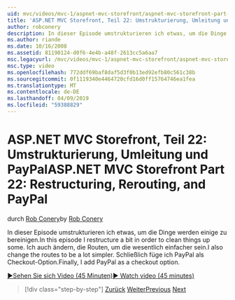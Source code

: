 ```yaml
---
uid: mvc/videos/mvc-1/aspnet-mvc-storefront/aspnet-mvc-storefront-part-22-restructuring-rerouting-and-paypal
title: 'ASP.NET MVC Storefront, Teil 22: Umstrukturierung, Umleitung und PayPal | Microsoft-Dokumentation'
author: robconery
description: In dieser Episode umstrukturieren ich etwas, um die Dinge werden einige zu bereinigen. Ich auch ändern, die Routen, um die wesentlich einfacher sein. Schließlich füge ich PayPal als eine Optio Auschecken...
ms.author: riande
ms.date: 10/16/2008
ms.assetid: 81190124-d0f6-4e4b-a48f-2613cc5a6aa7
msc.legacyurl: /mvc/videos/mvc-1/aspnet-mvc-storefront/aspnet-mvc-storefront-part-22-restructuring-rerouting-and-paypal
msc.type: video
ms.openlocfilehash: 772ddf69baf8daf5d3f0b13ed92efb80c561c38b
ms.sourcegitcommit: 0f1119340e4464720cfd16d0ff15764746ea1fea
ms.translationtype: MT
ms.contentlocale: de-DE
ms.lasthandoff: 04/09/2019
ms.locfileid: "59388829"
---
```

# <a name="aspnet-mvc-storefront-part-22-restructuring-rerouting-and-paypal"></a><span data-ttu-id="45b7d-105">ASP.NET MVC Storefront, Teil 22: Umstrukturierung, Umleitung und PayPal</span><span class="sxs-lookup"><span data-stu-id="45b7d-105">ASP.NET MVC Storefront Part 22: Restructuring, Rerouting, and PayPal</span></span>

<span data-ttu-id="45b7d-106">durch [Rob Conery](https://github.com/robconery)</span><span class="sxs-lookup"><span data-stu-id="45b7d-106">by [Rob Conery](https://github.com/robconery)</span></span>

<span data-ttu-id="45b7d-107">In dieser Episode umstrukturieren ich etwas, um die Dinge werden einige zu bereinigen.</span><span class="sxs-lookup"><span data-stu-id="45b7d-107">In this episode I restructure a bit in order to clean things up some.</span></span> <span data-ttu-id="45b7d-108">Ich auch ändern, die Routen, um die wesentlich einfacher sein.</span><span class="sxs-lookup"><span data-stu-id="45b7d-108">I also change the routes to be a lot simpler.</span></span> <span data-ttu-id="45b7d-109">Schließlich füge ich PayPal als Checkout-Option.</span><span class="sxs-lookup"><span data-stu-id="45b7d-109">Finally, I add PayPal as a checkout option.</span></span>

[<span data-ttu-id="45b7d-110">&#9654;Sehen Sie sich Video (45 Minuten)</span><span class="sxs-lookup"><span data-stu-id="45b7d-110">&#9654; Watch video (45 minutes)</span></span>](https://channel9.msdn.com/Blogs/ASP-NET-Site-Videos/aspnet-mvc-storefront-part-22-restructuring-rerouting-and-paypal)

> [!div class="step-by-step"]
> <span data-ttu-id="45b7d-111">[Zurück](aspnet-mvc-storefront-part-21-order-manager-and-personalization.md)
> [Weiter](aspnet-mvc-storefront-part-23-getting-started-with-domain-driven-design.md)</span><span class="sxs-lookup"><span data-stu-id="45b7d-111">[Previous](aspnet-mvc-storefront-part-21-order-manager-and-personalization.md)
[Next](aspnet-mvc-storefront-part-23-getting-started-with-domain-driven-design.md)</span></span>
